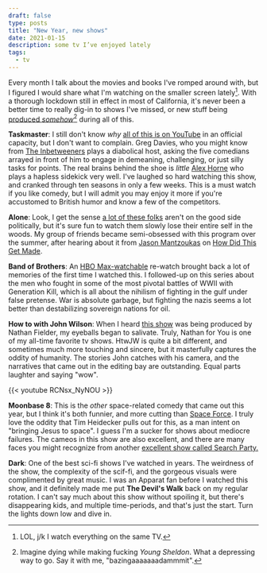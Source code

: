 ```yaml
---
draft: false
type: posts
title: "New Year, new shows"
date: 2021-01-15
description: some tv I’ve enjoyed lately 
tags:
  - tv
---
```


Every month I talk about the movies and books I've romped around with, but I figured I would share what I'm watching on the smaller screen lately[^1]. With a thorough lockdown still in effect in most of California, it's never been a better time to really dig-in to shows I've missed, or new stuff being [produced _somehow_](https://deadline.com/2020/12/young-sheldon-s-production-suspended-positive-covid-19-test-1234650816/)[^2] during all of this.

**Taskmaster**: 
I still don't know *why* [all of this is on YouTube](https://www.youtube.com/channel/UCT5C7yaO3RVuOgwP8JVAujQ) in an official capacity, but I don't want to complain. Greg Davies, who you might know from [The Inbetweeners](https://www.amazon.com/Inbetweeners-Simon-Bird/dp/B07C2T6SJQ) plays a diabolical host, asking the five comedians arrayed in front of him to engage in demeaning, challenging, or just silly tasks for points. The real brains behind the shoe is *little* [Alex Horne](http://alexhorne.com) who plays a hapless sidekick very well. I've laughed so hard watching this show, and cranked through ten seasons in only a few weeks. This is a must watch if you like comedy, but I will admit you may enjoy it more if you're accustomed to British humor and know a few of the competitors.

**Alone**: 
Look, I get the sense [a lot of these folks](https://www.history.com/shows/alone) aren't on the good side politically, but it's sure fun to watch them slowly lose their entire self in the woods. My group of friends became semi-obsessed with this program over the summer, after hearing about it from [Jason Mantzoukas](https://ducktales.fandom.com/wiki/Jason_Mantzoukas) on [How Did This Get Made](http://www.earwolf.com/show/how-did-this-get-made/).

**Band of Brothers**: 
An [HBO Max-watchable](https://www.hbo.com/band-of-brothers) re-watch brought back a lot of memories of the first time I watched this. I followed-up on this series about the men who fought in some of the most pivotal battles of WWII with Generation Kill, which is all about the nihilism of fighting in the gulf under false pretense. War is absolute garbage, but fighting the nazis seems a lot better than destabilizing sovereign nations for oil.
 
**How to with John Wilson**: 
When I heard [this show](https://www.hbo.com/how-to-with-john-wilson) was being produced by Nathan Fielder, my eyeballs began to salivate. Truly, Nathan for You is one of my all-time favorite tv shows. HtwJW is quite a bit different, and sometimes much more touching and sincere, but it masterfully captures the oddity of humanity. The stories John catches with his camera, and the narratives that came out in the editing bay are outstanding. Equal parts laughter and saying "wow".

{{< youtube RCNsx_NyNOU >}}

**Moonbase 8**:
 This is the _other_ space-related comedy that came out this year, but I think it's both funnier, and more cutting than [Space Force](https://www.netflix.com/title/81021929). I truly love the oddity that Tim Heidecker pulls out for this, as a man intent on "bringing Jesus to space". I guess I'm a sucker for shows about mediocre failures. The cameos in this show are also excellent, and there are many faces you might recognize from another [excellent show called Search Party.](https://www.hbomax.com/series/urn%3Ahbo%3Aseries%3AGXa-mxg4SNINiYAEAAAF3)

**Dark**: 
One of the best sci-fi shows I've watched in years. The weirdness of the show, the complexity of the scif-fi, and the gorgeous visuals were complimented by great music. I was an Apparat fan before I watched this show, and it definitely made me put **The Devil's Walk** back on my regular rotation. I can't say much about this  show without spoiling it, but there's disappearing kids, and multiple time-periods, and that's just the start. Turn the lights down low and dive in.

[^1]: LOL, j/k I watch everything on the same TV.
[^2]: Imagine dying while making fucking _Young Sheldon_. What a depressing way to go. Say it with me, "bazingaaaaaaadammmit".
